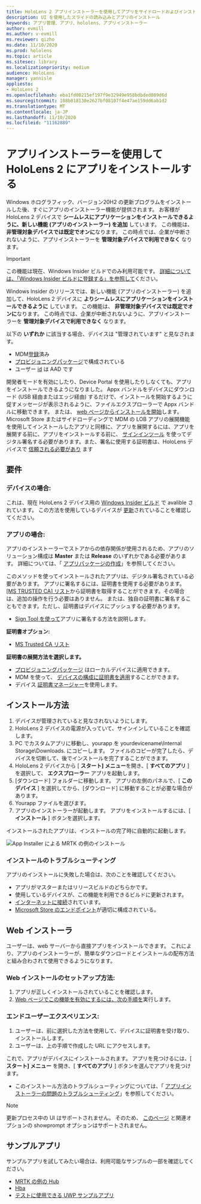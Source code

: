 ```yaml
---
title: HoloLens 2 アプリインストーラーを使用してアプリをサイドロードおよびインストールする方法
description: UI を使用したスライドの読み込みとアプリのインストール
keywords: アプリ管理、アプリ、hololens、アプリインストーラー
author: evmill
ms.author: v-evmill
ms.reviewer: qizho
ms.date: 11/10/2020
ms.prod: hololens
ms.topic: article
ms.sitesec: library
ms.localizationpriority: medium
audience: HoloLens
manager: yannisle
appliesto:
- HoloLens 2
ms.openlocfilehash: eba1fd00215ef197f9e32949e958bdbded089d6d
ms.sourcegitcommit: 108b818130e2627bf08107f4e47ae159dd6ab1d2
ms.translationtype: MT
ms.contentlocale: ja-JP
ms.lasthandoff: 11/10/2020
ms.locfileid: "11162889"
---
```

# アプリインストーラーを使用して HoloLens 2 にアプリをインストールする


Windows ホログラフィック、バージョン20H2 の更新プログラムをインストールした後、すぐにアプリのインストーラー機能が提供されます。 お客様が HoloLens 2 デバイスで **シームレスにアプリケーションをインストールできるように、新しい機能 (アプリのインストーラー) を追加** しています。 この機能は、 **非管理対象デバイスでは既定でオンに**なります。 この時点では、企業が中断されないように、アプリインストーラーを **管理対象デバイスで利用できなく** なります。  

> [!IMPORTANT]
> この機能は現在、Windows Insider ビルドでのみ利用可能です。  [詳細については、「Windows Insider ビルドに登録する」を参照して](hololens-insider.md)ください。

Windows Insider のリリースでは、新しい機能 (アプリのインストーラー) を追加して、HoloLens 2 デバイスに **よりシームレスにアプリケーションをインストールできるように** しています。 この機能は、 **非管理対象デバイスでは既定でオンに**なります。 この時点では、企業が中断されないように、アプリインストーラーを **管理対象デバイスで利用できなく** なります。  

以下の **いずれか** に該当する場合、デバイスは "管理されています" と見なされます。
- MDM[登録](hololens-enroll-mdm.md)済み
- [プロビジョニングパッケージ](hololens-provisioning.md)で構成されている
- ユーザー [id](hololens-identity.md) は AAD です

開発者モードを有効にしたり、Device Portal を使用したりしなくても、アプリをインストールできるようになりました。  Appx バンドルをデバイスにダウンロード (USB 経由またはエッジ経由) するだけで、インストールを開始するように促すメッセージが表示されるように、ファイルエクスプローラーで Appx バンドルに移動できます。  または、 [web ページからインストールを開始](https://docs.microsoft.com/windows/msix/app-installer/installing-windows10-apps-web)します。  Microsoft Store またはサイドローディングで MDM の LOB アプリの展開機能を使用してインストールしたアプリと同様に、アプリを展開するには、アプリを展開する前に、アプリをインストールする前に、 [サインインツール](https://docs.microsoft.com/windows/win32/appxpkg/how-to-sign-a-package-using-signtool) を使ってデジタル署名する必要があります。また、署名に使用する証明書は、HoloLens デバイスで [信頼される必要があり](https://docs.microsoft.com/windows/win32/appxpkg/how-to-sign-a-package-using-signtool#security-considerations) ます   

## 要件

### デバイスの場合: 
これは、現在 HoloLens 2 デバイス用の [Windows Insider ビルド](hololens-insider.md) で avalible されています。 この方法を使用しているデバイスが [更新](hololens-update-hololens.md)されていることを確認してください。 

### アプリの場合: 
アプリのインストーラーでストアからの依存関係が使用されるため、アプリのソリューション構成は **Master** または **Release** のいずれかである必要があります。 詳細については、「 [アプリパッケージの作成](https://docs.microsoft.com/windows/msix/app-installer/create-appinstallerfile-vs)」を参照してください。

このメソッドを使ってインストールされたアプリは、デジタル署名されている必要があります。 アプリに署名するには、証明書を使用する必要があります。 [ [MS TRUSTED CA] リスト](https://ccadb-public.secure.force.com/microsoft/IncludedCACertificateReportForMSFT)から証明書を取得することができます。その場合は、追加の操作を行う必要はありません。 または、独自の証明書に署名することもできます。ただし、証明書はデバイスにプッシュする必要があります。 
- [Sign Tool を使って](https://docs.microsoft.com/windows/win32/appxpkg/how-to-sign-a-package-using-signtool)アプリに署名する方法を説明します。

**証明書オプション:** 
- [MS Trusted CA リスト](https://ccadb-public.secure.force.com/microsoft/IncludedCACertificateReportForMSFT)

**証明書の展開方法を選択します。** 
- [プロビジョニングパッケージ](hololens-provisioning.md) はローカルデバイスに適用できます。
- MDM を使って、 [デバイスの構成に証明書を適用](https://docs.microsoft.com/mem/intune/protect/certificates-configure)することができます。
- デバイス [証明書マネージャー](certificate-manager.md)を使用します。 

## インストール方法

1.  デバイスが管理されていると見なされないようにします。
1.  HoloLens 2 デバイスの電源が入っていて、サインインしていることを確認します。
1.  PC でカスタムアプリに移動し、yourapp を yourdevicename\Internal Storage\Downloads. にコピーします。 
    ファイルのコピーが完了したら、デバイスを切断して、後でインストールを完了することができます。
1.  HoloLens 2 デバイスから [ **スタート] メニュー**を開き、[ **すべてのアプリ** ] を選択して、 **エクスプローラー** アプリを起動します。
1.  [ダウンロード] フォルダーに移動します。 アプリの左側のパネルで、[ **このデバイス** ] を選択してから、[ダウンロード] に移動することが必要な場合があります。
1.  Yourapp ファイルを選びます。 
1.  アプリのインストーラーが起動します。 アプリをインストールするには、[ **インストール** ] ボタンを選択します。 

インストールされたアプリは、インストールの完了時に自動的に起動します。 

![App Installer による MRTK の例のインストール](images/hololens-app-installer-picture.jpg)

### インストールのトラブルシューティング
アプリのインストールに失敗した場合は、次のことを確認してください。
-   アプリがマスターまたはリリースビルドのどちらかです。
- 使用しているデバイスが、この機能を利用できるビルドに更新されます。 
-   [インターネットに接続](hololens-network.md)されています。
-   [Microsoft Store のエンドポイント](hololens-offline.md)が適切に構成されている。  

## Web インストーラ

ユーザーは、web サーバーから直接アプリをインストールできます。 これにより、アプリのインストーラーが、簡単なダウンロードとインストールの配布方法と組み合わされて使用できるようになります。 

### Web インストールのセットアップ方法:
1.  アプリが正しくインストールされていることを確認します。
1.  [Web ページでこの機能を有効にするには、次の手順を](https://docs.microsoft.com/windows/msix/app-installer/installing-windows10-apps-web#how-to-enable-this-on-a-webpage)実行します。 

### エンドユーザーエクスペリエンス:
1. ユーザーは、前に選択した方法を使用して、デバイスに証明書を受け取り、インストールします。 
1. ユーザーは、上の手順で作成した URL にアクセスします。

これで、アプリがデバイスにインストールされます。 アプリを見つけるには、[ **スタート] メニュー** を開き、[ **すべてのアプリ** ] ボタンを選んでアプリを見つけます。 

-   このインストール方法のトラブルシューティングについては、「 [アプリインストーラーの問題のトラブルシューティング](https://docs.microsoft.com/windows/msix/app-installer/troubleshoot-appinstaller-issues)」を参照してください。 

> [!NOTE]
> 更新プロセス中の UI はサポートされません。 そのため、 [このページ](https://docs.microsoft.com/windows/msix/app-installer/update-settings) と関連オプションの showprompt オプションはサポートされません。

## サンプルアプリ

サンプルアプリを試してみたい場合は、利用可能なサンプルの一部を確認してください。
- [MRTK の例の Hub](https://microsoft.github.io/MixedRealityToolkit-Unity/Documentation/README_ExampleHub.html)
- [Hba](https://docs.microsoft.com/windows/mixed-reality/develop/unity/sampleapp-surfaces)
- [テストに使用できる UWP サンプルアプリ](https://github.com/microsoft/Windows-universal-samples/tree/master/Samples)
